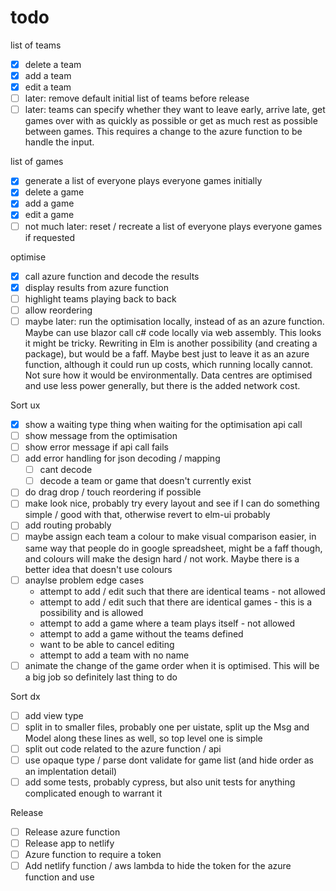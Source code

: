 # todo

list of teams
- [x] delete a team
- [x] add a team
- [x] edit a team
- [ ] later: remove default initial list of teams before release
- [ ] later: teams can specify whether they want to leave early, arrive late, get games over with as quickly as possible or get as much rest as possible between games. This requires a change to the azure function to be handle the input.

list of games
- [x] generate a list of everyone plays everyone games initially
- [x] delete a game
- [x] add a game
- [x] edit a game
- [ ] not much later: reset / recreate a list of everyone plays everyone games if requested

optimise
- [x] call azure function and decode the results
- [x] display results from azure function
- [ ] highlight teams playing back to back
- [ ] allow reordering
- [ ] maybe later: run the optimisation locally, instead of as an azure function. Maybe can use blazor call c# code locally via web assembly. This looks it might be tricky. Rewriting in Elm is another possibility (and creating a package), but would be a faff. Maybe best just to leave it as an azure function, although it could run up costs, which running locally cannot. Not sure how it would be environmentally. Data centres are optimised and use less power generally, but there is the added network cost.

Sort ux
- [x] show a waiting type thing when waiting for the optimisation api call
- [ ] show message from the optimisation
- [ ] show error message if api call fails
- [ ] add error handling for json decoding / mapping
  - [ ] cant decode
  - [ ] decode a team or game that doesn't currently exist
- [ ] do drag drop / touch reordering if possible
- [ ] make look nice, probably try every layout and see if I can do something simple / good with that, otherwise revert to elm-ui probably
- [ ] add routing probably
- [ ] maybe assign each team a colour to make visual comparison easier, in same way that people do in google spreadsheet, might be a faff though, and colours will make the design hard / not work. Maybe there is a better idea that doesn't use colours
- [ ] anaylse problem edge cases
  - attempt to add / edit such that there are identical teams - not allowed
  - attempt to add / edit such that there are identical games - this is a possibility and is allowed
  - attempt to add a game where a team plays itself - not allowed
  - attempt to add a game without the teams defined
  - want to be able to cancel editing
  - attempt to add a team with no name
- [ ] animate the change of the game order when it is optimised. This will be a big job so definitely last thing to do

Sort dx
- [ ] add view type
- [ ] split in to smaller files, probably one per uistate, split up the Msg and Model along these lines as well, so top level one is simple
- [ ] split out code related to the azure function / api
- [ ] use opaque type / parse dont validate for game list (and hide order as an implentation detail)
- [ ] add some tests, probably cypress, but also unit tests for anything complicated enough to warrant it
 
Release
- [ ] Release azure function
- [ ] Release app to netlify
- [ ] Azure function to require a token
- [ ] Add netlify function / aws lambda to hide the token for the azure function and use
